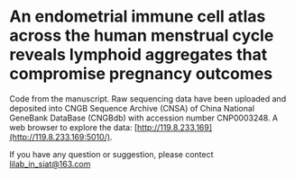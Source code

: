 # An endometrial immune cell atlas across the human menstrual cycle reveals lymphoid aggregates that compromise pregnancy outcomes
Code from the manuscript.
Raw sequencing data have been uploaded and deposited into CNGB Sequence Archive (CNSA) of China National GeneBank DataBase (CNGBdb) with accession number CNP0003248. A web browser to explore the data: [http://119.8.233.169](http://119.8.233.169:5010/).

If you have any question or suggestion, please contect lilab_in_siat@163.com
